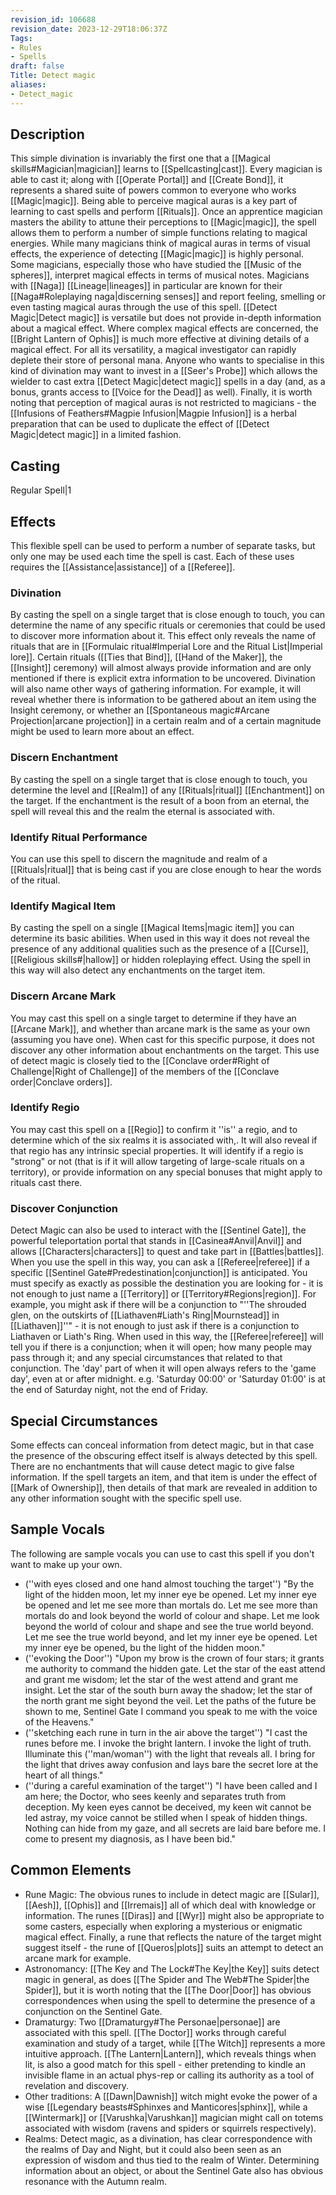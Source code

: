 ```yaml
---
revision_id: 106688
revision_date: 2023-12-29T18:06:37Z
Tags:
- Rules
- Spells
draft: false
Title: Detect magic
aliases:
- Detect_magic
---
```

## Description
This simple divination is invariably the first one that a [[Magical skills#Magician|magician]] learns to [[Spellcasting|cast]]. Every magician is able to cast it; along with [[Operate Portal]] and [[Create Bond]], it represents a shared suite of powers common to everyone who works [[Magic|magic]]. Being able to perceive magical auras is a key part of learning to cast spells and perform [[Rituals]]. Once an apprentice magician masters the ability to attune their perceptions to [[Magic|magic]], the spell allows them to perform a number of simple functions relating to magical energies.
While many magicians think of magical auras in terms of visual effects, the experience of detecting [[Magic|magic]] is highly personal. Some magicians, especially those who have studied the [[Music of the spheres]], interpret magical effects in terms of musical notes. Magicians with [[Naga]] [[Lineage|lineages]] in particular are known for their [[Naga#Roleplaying naga|discerning senses]] and report feeling, smelling or even tasting magical auras through the use of this spell.
[[Detect Magic|Detect magic]] is versatile but does not provide in-depth information about a magical effect. Where complex magical effects are concerned, the [[Bright Lantern of Ophis]] is much more effective at divining details of a magical effect. 
For all its versatility, a magical investigator can rapidly deplete their store of personal mana. Anyone who wants to specialise in this kind of divination may want to invest in a [[Seer's Probe]] which allows the wielder to cast extra [[Detect Magic|detect magic]] spells in a day (and, as a bonus, grants access to [[Voice for the Dead]] as well).
Finally, it is worth noting that perception of magical auras is not restricted to magicians - the [[Infusions of Feathers#Magpie Infusion|Magpie Infusion]] is a herbal preparation that can be used to duplicate the effect of [[Detect Magic|detect magic]] in a limited fashion.
## Casting
Regular Spell|1
## Effects
This flexible spell can be used to perform a number of separate tasks, but only one may be used each time the spell is cast. Each of these uses requires the [[Assistance|assistance]] of a [[Referee]].
### Divination
By casting the spell on a single target that is close enough to touch, you can determine the name of any specific rituals or ceremonies that could be used to discover more information about it. This effect only reveals the name of rituals that are in [[Formulaic ritual#Imperial Lore and the Ritual List|Imperial lore]]. Certain rituals ([[Ties that Bind]], [[Hand of the Maker]], the [[Insight]] ceremony) will almost always provide information and are only mentioned if there is explicit extra information to be uncovered. 
Divination will also name other ways of gathering information. For example, it will reveal whether there is information to be gathered about an item using the Insight ceremony, or whether an [[Spontaneous magic#Arcane Projection|arcane projection]] in a certain realm and of a certain magnitude might be used to learn more about an effect.
### Discern Enchantment
By casting the spell on a single target that is close enough to touch, you determine the level and [[Realm]] of any [[Rituals|ritual]] [[Enchantment]] on the target. If the enchantment is the result of a boon from an eternal, the spell will reveal this and the realm the eternal is associated with.
### Identify Ritual Performance
You can use this spell to discern the magnitude and realm of a [[Rituals|ritual]] that is being cast if you are close enough to hear the words of the ritual.
### Identify Magical Item
By casting the spell on a single [[Magical Items|magic item]] you can determine its basic abilities. When used in this way it does not reveal the presence of any additional qualities such as the presence of a [[Curse]], [[Religious skills#|hallow]] or hidden roleplaying effect. Using the spell in this way will also detect any enchantments on the target item.
### Discern Arcane Mark
You may cast this spell on a single target to determine if they have an [[Arcane Mark]], and whether than arcane mark is the same as your own (assuming you have one). When cast for this specific purpose, it does not discover any other information about enchantments on the target. This use of detect magic is closely tied to the [[Conclave order#Right of Challenge|Right of Challenge]] of the members of the [[Conclave order|Conclave orders]].
### Identify Regio
You may cast this spell on a [[Regio]] to confirm it ''is'' a regio, and to determine which of the six realms it is associated with,. It will also reveal if that regio has any intrinsic special properties. It will identify if a regio is "strong" or not (that is if it will allow targeting of large-scale rituals on a territory), or provide information on any special bonuses that might apply to rituals cast there.
### Discover Conjunction
Detect Magic can also be used to interact with the [[Sentinel Gate]], the powerful teleportation portal that stands in [[Casinea#Anvil|Anvil]] and allows [[Characters|characters]] to quest and take part in [[Battles|battles]]. When you use the spell in this way, you can ask a [[Referee|referee]] if a specific [[Sentinel Gate#Predestination|conjunction]] is anticipated. You must specify as exactly as possible the destination you are looking for - it is not enough to just name a [[Territory]] or [[Territory#Regions|region]]. For example, you might ask if there will be a conjunction to "''The shrouded glen, on the outskirts of [[Liathaven#Liath's Ring|Mournstead]] in [[Liathaven]]''" - it is not enough to just ask if there is a conjunction to Liathaven or Liath's Ring. When used in this way, the [[Referee|referee]] will tell you if there is a conjunction; when it will open; how many people may pass through it; and any special circumstances that related to that conjunction.
The 'day' part of when it will open always refers to the 'game day', even at or after midnight. e.g. 'Saturday 00:00' or 'Saturday 01:00' is at the end of Saturday night, not the end of Friday.
## Special Circumstances
Some effects can conceal information from detect magic, but in that case the presence of the obscuring effect itself is always detected by this spell. There are no enchantments that will cause detect magic to give false information.
If the spell targets an item, and that item is under the effect of [[Mark of Ownership]], then details of that mark are revealed in addition to any other information sought with the specific spell use.
## Sample Vocals
The following are sample vocals you can use to cast this spell if you don't want to make up your own.
* (''with eyes closed and one hand almost touching the target'') "By the light of the hidden moon, let my inner eye be opened. Let my inner eye be opened and let me see more than mortals do. Let me see more than mortals do and look beyond the world of colour and shape. Let me look beyond the world of colour and shape and see the true world beyond. Let me see the true world beyond, and let my inner eye be opened. Let my inner eye be opened, bu the light of the hidden moon."
* (''evoking the Door'') "Upon my brow is the crown of four stars; it grants me authority to command the hidden gate. Let the star of the east attend and grant me wisdom; let the star of the west attend and grant me insight. Let the star of the south burn away the shadow; let the star of the north grant me sight beyond the veil. Let the paths of the future be shown to me, Sentinel Gate I command you speak to me with the voice of the Heavens." 
* (''sketching each rune in turn in the air above the target'') "I cast the runes before me. I invoke the bright lantern. I invoke the light of truth. Illuminate this (''man/woman'') with the light that reveals all. I bring for the light that drives away confusion and lays bare the secret lore at the heart of all things."
* (''during a careful examination of the target'') "I have been called and I am here; the Doctor, who sees keenly and separates truth from deception. My keen eyes cannot be deceived, my keen wit cannot be led astray, my voice cannot be stilled when I speak of hidden things. Nothing can hide from my gaze, and all secrets are laid bare before me. I come to present my diagnosis, as I have been bid."
## Common Elements
* Rune Magic: The obvious runes to include in detect magic are [[Sular]], [[Aesh]], [[Ophis]] and [[Irremais]] all of which deal with knowledge or information. The runes [[Diras]] and [[Wyr]] might also be appropriate to some casters, especially when exploring a mysterious or enigmatic magical effect. Finally, a rune that reflects the nature of the target might suggest itself -  the rune of [[Queros|plots]] suits an attempt to detect an arcane mark for example.
* Astronomancy: [[The Key and The Lock#The Key|the Key]] suits detect magic in general, as does [[The Spider and The Web#The Spider|the Spider]], but it is worth noting that the [[The Door|Door]] has obvious correspondences when using the spell to determine the presence of a conjunction on the Sentinel Gate.
* Dramaturgy: Two [[Dramaturgy#The Personae|personae]] are associated with this spell. [[The Doctor]] works through careful examination and study of a target, while [[The Witch]] represents a more intuitive approach. [[The Lantern|Lantern]], which reveals things when lit, is also a good match for this spell - either pretending to kindle an invisible flame in an actual phys-rep or calling its authority as a tool of revelation and discovery.
* Other traditions: A [[Dawn|Dawnish]] witch might evoke the power of a wise [[Legendary beasts#Sphinxes and Manticores|sphinx]], while a [[Wintermark]] or [[Varushka|Varushkan]] magician might call on totems associated with wisdom (ravens and spiders or squirrels respectively).
* Realms: Detect magic, as a divination, has clear correspondence with the realms of Day and Night, but it could also been seen as an expression of wisdom and thus tied to the realm of Winter. Determining information about an object, or about the Sentinel Gate also has obvious resonance with the Autumn realm.